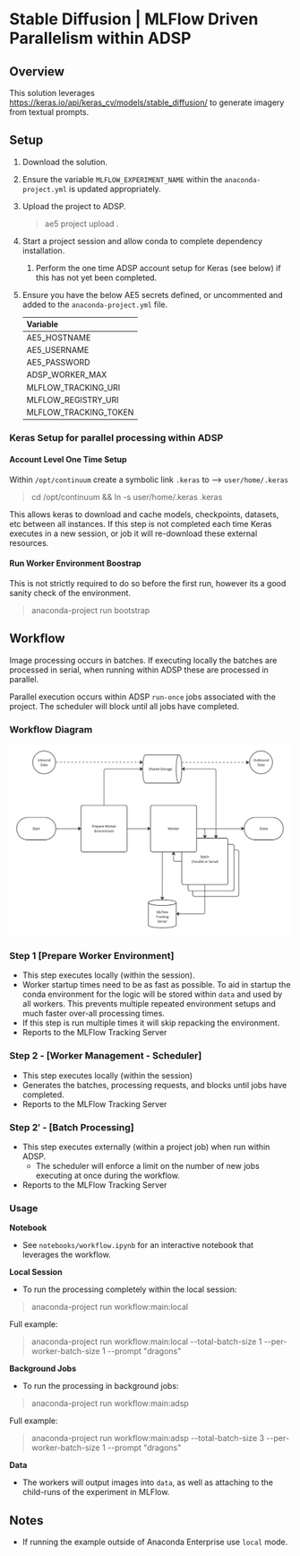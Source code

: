 # Stable Diffusion |  MLFlow Driven Parallelism within ADSP

## Overview

This solution leverages https://keras.io/api/keras_cv/models/stable_diffusion/ to generate imagery from textual prompts.

## Setup
1. Download the solution.
2. Ensure the variable `MLFLOW_EXPERIMENT_NAME` within the `anaconda-project.yml` is updated appropriately.
3. Upload the project to ADSP.
    > ae5 project upload .
4. Start a project session and allow conda to complete dependency installation. 
   1. Perform the one time ADSP account setup for Keras (see below) if this has not yet been completed.
7. Ensure you have the below AE5 secrets defined, or uncommented and added to the `anaconda-project.yml` file.
    
    | Variable              |
    |-----------------------|
    | AE5_HOSTNAME          |
    | AE5_USERNAME          |
    | AE5_PASSWORD          |
    | ADSP_WORKER_MAX       |
    | MLFLOW_TRACKING_URI   |
    | MLFLOW_REGISTRY_URI   |
    | MLFLOW_TRACKING_TOKEN |


### Keras Setup for parallel processing within ADSP

#### Account Level One Time Setup

Within `/opt/continuum` create a symbolic link `.keras` to --> `user/home/.keras`

> cd /opt/continuum && ln -s user/home/.keras .keras

This allows keras to download and cache models, checkpoints, datasets, etc between all instances.
If this step is not completed each time Keras executes in a new session, or job it will re-download these external resources.

#### Run Worker Environment Boostrap

This is not strictly required to do so before the first run, however its a good sanity check of the environment.
> anaconda-project run bootstrap

## Workflow

Image processing occurs in batches.  If executing locally the batches are processed in serial, when running within ADSP these are processed in parallel.

Parallel execution occurs within ADSP `run-once` jobs associated with the project.  The scheduler will block until all jobs have completed.

### Workflow Diagram
![Workflow Overview](assets/workflow-overview.png)

### Step 1 [Prepare Worker Environment]
  * This step executes locally (within the session).
  * Worker startup times need to be as fast as possible.  To aid in startup the conda environment for the logic will be stored within `data` and used by all workers.
  This prevents multiple repeated environment setups and much faster over-all processing times. 
  * If this step is run multiple times it will skip repacking the environment.
  * Reports to the MLFlow Tracking Server

### Step 2 - [Worker Management - Scheduler]
  * This step executes locally (within the session)
  * Generates the batches, processing requests, and blocks until jobs have completed.
  * Reports to the MLFlow Tracking Server

### Step 2′ - [Batch Processing]
  * This step executes externally (within a project job) when run within ADSP.
    * The scheduler will enforce a limit on the number of new jobs executing at once during the workflow.
  * Reports to the MLFlow Tracking Server

### Usage

**Notebook**

* See `notebooks/workflow.ipynb` for an interactive notebook that leverages the workflow.

**Local Session**

* To run the processing completely within the local session:
> anaconda-project run workflow:main:local

Full example:
> anaconda-project run workflow:main:local --total-batch-size 1 --per-worker-batch-size 1 --prompt "dragons"

**Background Jobs**

* To run the processing in background jobs:
> anaconda-project run workflow:main:adsp

Full example:
> anaconda-project run workflow:main:adsp --total-batch-size 3 --per-worker-batch-size 1 --prompt "dragons"


**Data**

* The workers will output images into `data`, as well as attaching to the child-runs of the experiment in MLFlow.

## Notes
* If running the example outside of Anaconda Enterprise use `local` mode.
